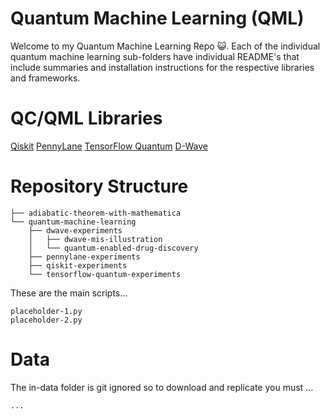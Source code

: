 # Quantum Machine Learning (QML)

Welcome to my Quantum Machine Learning Repo 😺. Each of the individual quantum machine learning sub-folders have individual README's that include summaries and installation instructions for the respective libraries and frameworks.

# QC/QML Libraries

[Qiskit](https://qiskit.org/)
[PennyLane](https://pennylane.ai/)
[TensorFlow Quantum](https://www.tensorflow.org/quantum/concepts)
[D-Wave](https://www.dwavesys.com/)

# Repository Structure

```
├── adiabatic-theorem-with-mathematica
└── quantum-machine-learning
    ├── dwave-experiments
    │   ├── dwave-mis-illustration
    │   └── quantum-enabled-drug-discovery
    ├── pennylane-experiments
    ├── qiskit-experiments
    └── tensorflow-quantum-experiments
```

These are the main scripts...

```
placeholder-1.py
placeholder-2.py

```

# Data

The in-data folder is git ignored so to download and replicate you must ...

```
...

```
